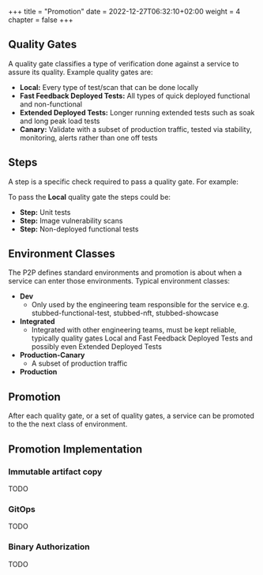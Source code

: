 +++
title = "Promotion"
date = 2022-12-27T06:32:10+02:00
weight = 4
chapter = false
+++

## Quality Gates
A quality gate classifies a type of verification done against a service to assure its quality. Example quality gates are:

* **Local:** Every type of test/scan that can be done locally
* **Fast Feedback Deployed Tests:** All types of quick deployed functional and non-functional 
* **Extended Deployed Tests:** Longer running extended tests such as soak and long peak load tests
* **Canary:** Validate with a subset of production traffic, tested via stability, monitoring, alerts rather than one off tests

## Steps
A step is a specific check required to pass a quality gate. For example:

To pass the **Local** quality gate the steps could be:

* **Step:** Unit tests
* **Step:** Image vulnerability scans
* **Step:** Non-deployed functional tests

## Environment Classes
 

The P2P defines standard environments and promotion is about when a service can enter those environments. Typical environment classes:

* **Dev**
  * Only used by the engineering team responsible for the service e.g. stubbed-functional-test, stubbed-nft, stubbed-showcase
* **Integrated**
  * Integrated with other engineering teams, must be kept reliable, typically quality gates Local and Fast Feedback Deployed Tests and possibly even Extended Deployed Tests
* **Production-Canary**
  * A subset of production traffic
* **Production**

## Promotion
After each quality gate, or a set of quality gates, a service can be promoted to the the next class of environment.

## Promotion Implementation
### Immutable artifact copy
TODO

### GitOps
TODO

### Binary Authorization
TODO
